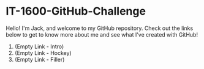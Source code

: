 # IT-1600-GitHub-Challenge

Hello! I'm Jack, and welcome to my GitHub repository. Check out the links below to get to know more about me and see what I've created with GitHub!

1. (Empty Link - Intro)
2. (Empty Link - Hockey)
3. (Empty Link - Filler)
